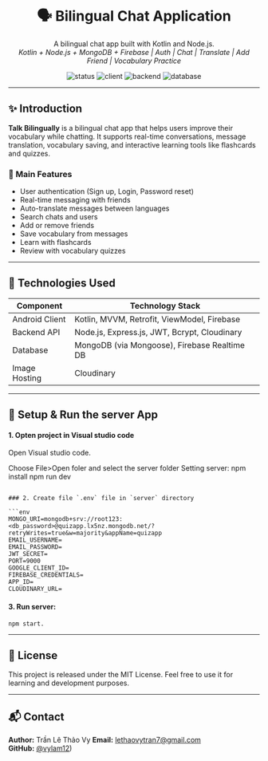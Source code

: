 <h1 align="center">🗣️ Bilingual Chat Application</h1>
<p align="center">
 A bilingual chat app built with Kotlin and Node.js.
 <br />
 <em>Kotlin + Node.js + MongoDB + Firebase | Auth | Chat | Translate | Add Friend | Vocabulary Practice</em>
</p>

<p align="center">
  <img src="https://img.shields.io/badge/status-developing-blue" alt="status" />
  <img src="https://img.shields.io/badge/client-kotlin-orange" alt="client" />
  <img src="https://img.shields.io/badge/backend-node.js-yellowgreen" alt="backend" />
  <img src="https://img.shields.io/badge/database-mongodb_&_firebase-lightgrey" alt="database" />
</p>

---

## ✨ Introduction

**Talk Bilingually** is a bilingual chat app that helps users improve their vocabulary while chatting. It supports real-time conversations, message translation, vocabulary saving, and interactive learning tools like flashcards and quizzes.
### 🌟 Main Features

- User authentication (Sign up, Login, Password reset)
- Real-time messaging with friends
- Auto-translate messages between languages
- Search chats and users
- Add or remove friends
- Save vocabulary from messages
- Learn with flashcards
- Review with vocabulary quizzes

---

## 🔧 Technologies Used

| Component       | Technology Stack                               |
|-----------------|--------------------------------------------------|
| Android Client  | Kotlin, MVVM, Retrofit, ViewModel, Firebase      |
| Backend API     | Node.js, Express.js, JWT, Bcrypt, Cloudinary     |
| Database        | MongoDB (via Mongoose), Firebase Realtime DB     |
| Image Hosting   | Cloudinary                                       |

---


## 🚀 Setup & Run the server App

#### 1. Opten project in Visual studio code
Open Visual studio code.

Choose File>Open foler and select the server folder
Setting server:
npm install
npm run dev
```

### 2. Create file `.env` file in `server` directory

```env
MONGO_URI=mongodb+srv://root123:<db_password>@quizapp.lx5nz.mongodb.net/?retryWrites=true&w=majority&appName=quizapp
EMAIL_USERNAME=
EMAIL_PASSWORD=
JWT_SECRET=
PORT=9000
GOOGLE_CLIENT_ID=
FIREBASE_CREDENTIALS=
APP_ID=
CLOUDINARY_URL=
```

#### 3. Run server:
```
npm start.
```
---

## 📄 License

This project is released under the MIT License.
Feel free to use it for learning and development purposes.

---

## 📬 Contact

**Author:** Trần Lê Thảo Vy
**Email:** lethaovytran7@gmail.com  
**GitHub:** [@vylam12](https://github.com/vylam12))
